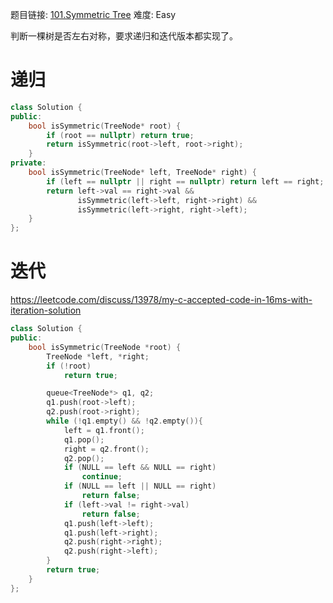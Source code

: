 题目链接: [101.Symmetric Tree][1]
难度: Easy

判断一棵树是否左右对称，要求递归和迭代版本都实现了。

# 递归

```cpp
class Solution {
public:
    bool isSymmetric(TreeNode* root) {
        if (root == nullptr) return true;
        return isSymmetric(root->left, root->right);
    }
private:
    bool isSymmetric(TreeNode* left, TreeNode* right) {
        if (left == nullptr || right == nullptr) return left == right;
        return left->val == right->val &&
			   isSymmetric(left->left, right->right) &&
			   isSymmetric(left->right, right->left);
    }
};

```

# 迭代

https://leetcode.com/discuss/13978/my-c-accepted-code-in-16ms-with-iteration-solution

```cpp
class Solution {
public:
    bool isSymmetric(TreeNode *root) {
        TreeNode *left, *right;
        if (!root)
            return true;

        queue<TreeNode*> q1, q2;
        q1.push(root->left);
        q2.push(root->right);
        while (!q1.empty() && !q2.empty()){
            left = q1.front();
            q1.pop();
            right = q2.front();
            q2.pop();
            if (NULL == left && NULL == right)
                continue;
            if (NULL == left || NULL == right)
                return false;
            if (left->val != right->val)
                return false;
            q1.push(left->left);
            q1.push(left->right);
            q2.push(right->right);
            q2.push(right->left);
        }
        return true;
    }
};
```

[1]: https://leetcode.com/problems/symmetric-tree/